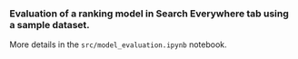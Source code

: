 ### Evaluation of a ranking model in Search Everywhere tab using a sample dataset. 
More details in the `src/model_evaluation.ipynb` notebook.